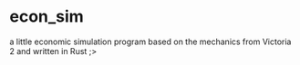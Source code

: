 # econ_sim

a little economic simulation program based on the mechanics from Victoria 2 and written in Rust ;>
